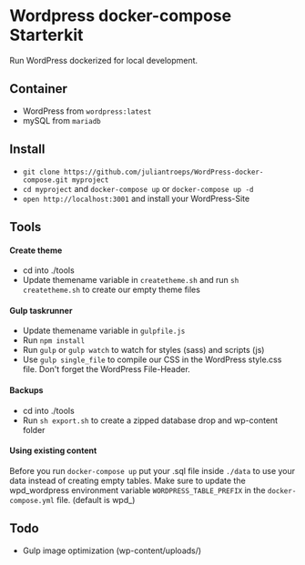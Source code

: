 # Wordpress docker-compose Starterkit
Run WordPress dockerized for local development.

## Container
- WordPress from `wordpress:latest`
- mySQL from `mariadb`

## Install
- `git clone https://github.com/juliantroeps/WordPress-docker-compose.git myproject` 
- `cd myproject` and `docker-compose up` or `docker-compose up -d`
- `open http://localhost:3001` and install your WordPress-Site

## Tools

#### Create theme
- cd into ./tools
- Update themename variable in `createtheme.sh` and run `sh createtheme.sh` to create our empty theme files

#### Gulp taskrunner	
- Update themename variable in `gulpfile.js`
- Run `npm install`
- Run `gulp` or `gulp watch` to watch for styles (sass) and scripts (js)
- Use `gulp single_file` to compile our CSS in the WordPress style.css file. Don't forget the WordPress File-Header.

#### Backups
- cd into ./tools
- Run `sh export.sh` to create a zipped database drop and wp-content folder

#### Using existing content
Before you run `docker-compose up` put your .sql file inside `./data` to use your data instead of creating empty tables.
Make sure to update the wpd_wordpress environment variable `WORDPRESS_TABLE_PREFIX` in the `docker-compose.yml` file. (default is wpd\_)

## Todo
- Gulp image optimization (wp-content/uploads/)